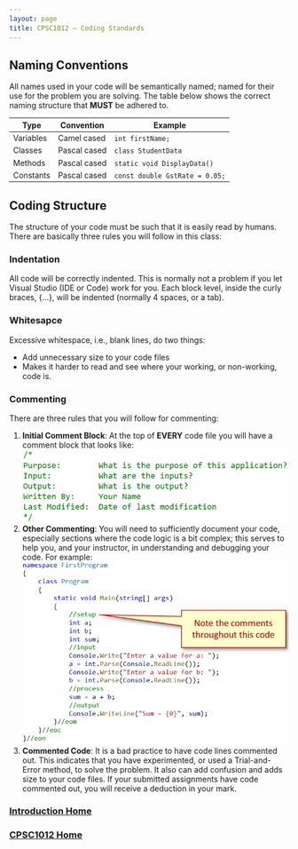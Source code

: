 ```yaml
---
layout: page
title: CPSC1012 – Coding Standards
---
```

## Naming Conventions
All names used in your code will be semantically named; named for their use for the problem you are solving. The table below shows the correct naming structure that **MUST** be adhered to.

Type | Convention | Example
-----|------------|--------
Variables | Camel cased | `int firstName;`
Classes | Pascal cased | `class StudentData`
Methods | Pascal cased | `static void DisplayData()`
Constants | Pascal cased | `const double GstRate = 0.05;`

## Coding Structure
The structure of your code must be such that it is easily read by humans. There are basically three rules you will follow in this class:

### Indentation
All code will be correctly indented. This is normally not a problem if you let Visual Studio (IDE or Code) work for you. Each block level, inside the curly braces, {…}, will be indented (normally 4 spaces, or a tab).

### Whitesapce
Excessive whitespace, i.e., blank lines, do two things:
* Add unnecessary size to your code files
* Makes it harder to read and see where your working, or non-working, code is.

### Commenting
There are three rules that you will follow for commenting:
1. **Initial Comment Block**: At the top of **EVERY** code file you will have a comment block that looks like:<br>
![initial-comment-block](files/initial-comment-block.jpg)
2. **Other Commenting**: You will need to sufficiently document your code, especially sections where the code logic is a bit complex; this serves to help you, and your instructor, in understanding and debugging your code. For example:<br>
![other-commnenting-1](files/other-commenting-1.jpg)
3. **Commented Code**: It is a bad practice to have code lines commented out. This indicates that you have experimented, or used a Trial-and-Error method, to solve the problem. It also can add confusion and adds size to your code files. If your submitted assignments have code commented out, you will receive a deduction in your mark.

### [Introduction Home](index.md)
### [CPSC1012 Home](../)